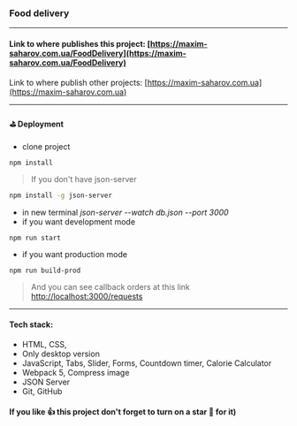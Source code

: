 
### Food delivery

***
[//]: <> (This is a comment, it will not be included)

#### Link to where publishes this project: [https://maxim-saharov.com.ua/FoodDelivery](https://maxim-saharov.com.ua/FoodDelivery)

Link to where publish other projects: [https://maxim-saharov.com.ua](https://maxim-saharov.com.ua)

***

[//]: <> (
как что то добавить в маркдаун
https://habr.com/ru/post/649363/
тут просто что то пишем и потом копируем сердечки и т.д.
https://lingojam.com/FancyLetters
https://gist.github.com/rxaviers/7360908
https://dillinger.io/
)

#### ⛳️ Deployment

* clone project
```shell
npm install
```
> If you don't have json-server
```bash
npm install -g json-server
 ```
* in new terminal *json-server --watch db.json --port 3000*
* if you want development mode
```shell
npm run start
```
* if you want production mode
```shell
npm run build-prod
```

> And you can see callback orders at this link [http://localhost:3000/requests](http://localhost:3000/requests )

***

#### Tech stack:

* HTML, CSS,
* Only desktop version
* JavaScript, Tabs, Slider, Forms, Countdown timer, Calorie Calculator
* Webpack 5, Compress image
* JSON Server
* Git, GitHub

#### If you like 👍 this project don't forget to turn on a star 💛 for it)
